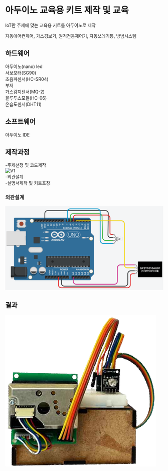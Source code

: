 # 아두이노 교육용 키트 제작 및 교육
IoT란 주제에 맞는 교육용 키트를 아두이노로 제작

자동에어컨제어, 가스경보기, 원격전등제어기, 자동쓰레기통, 방범시스템

## 하드웨어  
아두이노(nano)
led  
서보모터(SG90)  
초음파센서(HC-SR04)  
부저  
가스감지센서(MQ-2)  
블루투스모듈(HC-06)  
온습도센서(DHT11)

## 소프트웨어  
아두이노 IDE  

## 제작과정
-주제선정 및 코드제작  
![V1](https://github.com/kbc7993/Arduino-Projects/blob/master/dust_sensor/%ED%9A%8C%EB%A1%)  
-외관설계  
-설명서제작 및 키트포장 
### 외관설계  
![V1](https://github.com/kbc7993/Arduino-Projects/blob/master/dust_sensor/%ED%9A%8C%EB%A1%9C%EB%8F%84.png)

## 결과  
![V2](https://github.com/kbc7993/Arduino-Projects/blob/master/dust_sensor/%EA%B2%B0%EA%B3%BC.png) 